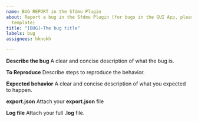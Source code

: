 ```yaml
---
name: BUG REPORT in the Sfdmu Plugin
about: Report a bug in the Sfdmu Plugin (for bugs in the GUI App, please, use separated
  template)
title: "[BUG]-The bug title"
labels: bug
assignees: hknokh

---
```


**Describe the bug**
A clear and concise description of what the bug is.

**To Reproduce**
Describe steps to reproduce the behavior.

**Expected behavior**
A clear and concise description of what you expected to happen.

**export.json**
Attach your **export.json** file

**Log file**
Attach your full **.log** file.
